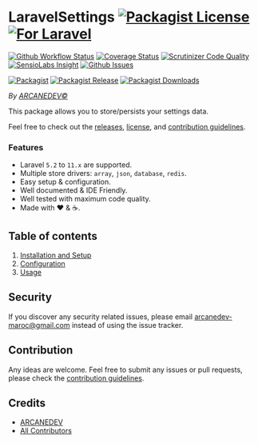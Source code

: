# LaravelSettings [![Packagist License][badge_license]](LICENSE.md) [![For Laravel][badge_laravel]][link-github-repo]

[![Github Workflow Status][badge_build]][link-github-status]
[![Coverage Status][badge_coverage]][link-scrutinizer]
[![Scrutinizer Code Quality][badge_quality]][link-scrutinizer]
[![SensioLabs Insight][badge_insight]][link-insight]
[![Github Issues][badge_issues]][link-github-issues]

[![Packagist][badge_package]][link-packagist]
[![Packagist Release][badge_release]][link-packagist]
[![Packagist Downloads][badge_downloads]][link-packagist]

*By [ARCANEDEV&copy;](http://www.arcanedev.net/)*

This package allows you to store/persists your settings data.

Feel free to check out the [releases](https://github.com/ARCANEDEV/LaravelSettings/releases), [license](LICENSE.md), and [contribution guidelines](CONTRIBUTING.md).

### Features

  * Laravel `5.2` to `11.x` are supported.
  * Multiple store drivers: `array`, `json`, `database`, `redis`.
  * Easy setup &amp; configuration.
  * Well documented &amp; IDE Friendly.
  * Well tested with maximum code quality.
  * Made with :heart: &amp; :coffee:.

## Table of contents

  1. [Installation and Setup](_docs/1-Installation-and-Setup.md)
  2. [Configuration](_docs/2-Configuration.md)
  3. [Usage](_docs/3-Usage.md)

## Security

If you discover any security related issues, please email arcanedev-maroc@gmail.com instead of using the issue tracker.

## Contribution

Any ideas are welcome. Feel free to submit any issues or pull requests, please check the [contribution guidelines](CONTRIBUTING.md).

## Credits

- [ARCANEDEV][link-author]
- [All Contributors][link-contributors]

[badge_license]:   https://img.shields.io/packagist/l/arcanedev/laravel-settings.svg?style=flat-square
[badge_laravel]:   https://img.shields.io/badge/Laravel-5.2%20to%2011.x-orange.svg?style=flat-square
[badge_build]:     https://img.shields.io/github/workflow/status/ARCANEDEV/LaravelSettings/run-tests?style=flat-square
[badge_coverage]:  https://img.shields.io/scrutinizer/coverage/g/ARCANEDEV/LaravelSettings.svg?style=flat-square
[badge_quality]:   https://img.shields.io/scrutinizer/g/ARCANEDEV/LaravelSettings.svg?style=flat-square
[badge_insight]:   https://img.shields.io/sensiolabs/i/1ba3f1b4-4475-4db5-8f99-0af6fb6a80be.svg?style=flat-square
[badge_issues]:    https://img.shields.io/github/issues/ARCANEDEV/LaravelSettings.svg?style=flat-square
[badge_package]:   https://img.shields.io/badge/package-arcanedev/laravel--settings-blue.svg?style=flat-square
[badge_release]:   https://img.shields.io/packagist/v/arcanedev/laravel-settings.svg?style=flat-square
[badge_downloads]: https://img.shields.io/packagist/dt/arcanedev/laravel-settings.svg?style=flat-square

[link-author]:        https://github.com/arcanedev-maroc
[link-github-repo]:   https://github.com/ARCANEDEV/LaravelSettings
[link-github-status]: https://github.com/ARCANEDEV/LaravelSettings/actions
[link-github-issues]: https://github.com/ARCANEDEV/LaravelSettings/issues
[link-contributors]:  https://github.com/ARCANEDEV/LaravelSettings/graphs/contributors
[link-packagist]:     https://packagist.org/packages/arcanedev/laravel-settings
[link-scrutinizer]:   https://scrutinizer-ci.com/g/ARCANEDEV/LaravelSettings/?branch=master
[link-insight]:       https://insight.sensiolabs.com/projects/1ba3f1b4-4475-4db5-8f99-0af6fb6a80be
